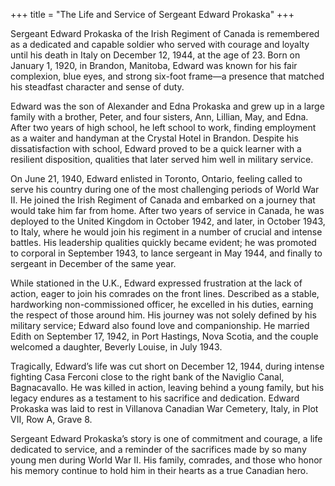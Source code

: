 +++
title = "The Life and Service of Sergeant Edward Prokaska"
+++


Sergeant Edward Prokaska of the Irish Regiment of Canada is remembered as a dedicated and capable soldier who served with courage and loyalty until his death in Italy on December 12, 1944, at the age of 23. 
Born on January 1, 1920, in Brandon, Manitoba, Edward was known for his fair complexion, blue eyes, and strong six-foot frame—a presence that matched his steadfast character and sense of duty.

Edward was the son of Alexander and Edna Prokaska and grew up in a large family with a brother, Peter, and four sisters, Ann, Lillian, May, and Edna. After two years of high school, he left school to work, finding employment as a waiter and handyman at the Crystal Hotel in Brandon. Despite his dissatisfaction with school, Edward proved to be a quick learner with a resilient disposition, qualities that later served him well in military service.

On June 21, 1940, Edward enlisted in Toronto, Ontario, feeling called to serve his country during one of the most challenging periods of World War II. 
He joined the Irish Regiment of Canada and embarked on a journey that would take him far from home. After two years of service in Canada, he was deployed to the United Kingdom in October 1942, and later, in October 1943, to Italy, where he would join his regiment in a number of crucial and intense battles. His leadership qualities quickly became evident; he was promoted to corporal in September 1943, to lance sergeant in May 1944, and finally to sergeant in December of the same year.

While stationed in the U.K., Edward expressed frustration at the lack of action, eager to join his comrades on the front lines. Described as a stable, hardworking non-commissioned officer, he excelled in his duties, earning the respect of those around him. His journey was not solely defined by his military service; Edward also found love and companionship. 
He married Edith on September 17, 1942, in Port Hastings, Nova Scotia, and the couple welcomed a daughter, Beverly Louise, in July 1943.

Tragically, Edward’s life was cut short on December 12, 1944, during intense fighting Casa Ferconi close to the right bank of the Naviglio Canal, Bagnacavallo. 
He was killed in action, leaving behind a young family, but his legacy endures as a testament to his sacrifice and dedication. Edward Prokaska was laid to rest in Villanova Canadian War Cemetery, Italy, in Plot VII, Row A, Grave 8.

Sergeant Edward Prokaska’s story is one of commitment and courage, a life dedicated to service, and a reminder of the sacrifices made by so many young men during World War II. His family, comrades, and those who honor his memory continue to hold him in their hearts as a true Canadian hero.
